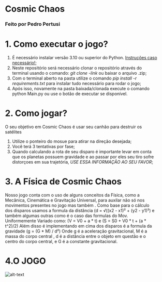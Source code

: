 # Cosmic Chaos
### Feito por Pedro Pertusi

# 1. Como executar o jogo?

1. É necessário instalar versão 3.10 ou superior do Python. [Instruções caso necessário!](https://www.youtube.com/watch?v=pDBnCDuL-dc&vl=pt);
2. Neste repositório será necessário clonar o repositório através do terminal usando o comando: *git clone -link* ou baixar o arquivo .zip;
4. Com o terminal aberto na pasta utilize o comando *pip install -r requirements.txt* para instalar tudo necessário para rodar o jogo;
5. Após isso, novamente na pasta baixada/clonada execute o comando python Main.py ou use o botão de executar se disponível.

# 2. Como jogar?

O seu objetivo em Cosmic Chaos é usar seu canhão para destruir os satélites
1. Utilize o ponteiro do mosue para atirar na direção desejada;
2. Você terá 3 tentativas por fase;
3. Quando calculando a rota de seu disparo é importante levar em conta que os planetas possuem gravidade e ao passar por eles seu tiro sofre distorçoes em sua trajetória, *USE ESSA INFORMAÇÃO AO SEU FAVOR*;

# 3. A Física de Cosmic Chaos

Nosso jogo conta com o uso de alguns conceitos da Física, como a Mecânica, Cinemática e Gravitação Universal, para auxilar não só nos movimentos presentes no jogo mas também . Como base para o cálculo dos disparos usamos a formula da distância (d = √((x2 - x1)² + (y2 - y1)²) e também algumas outras como é o caso das formulas do Mov. Uniformemente Variado como: (V = V0 + a * t) e (S = S0 + V0 * t + (a * t^2)/2)
Além disso é implementando em cima dos disparos é a formula da gravidade (g = (G * M) / d²) Onde g é a aceleração gravitacional, M é a massa do corpo central , d é a distância entre o objeto em questão e o centro do corpo central, e G é a constante gravitacional.

# 4.O JOGO
![alt-text](https://github.com/PedroPertusi/CosmicChaos-Pygame-Project/blob/main/Assets/gameplay.gif)
